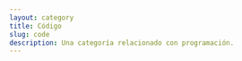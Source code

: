 ```yaml
---
layout: category
title: Código
slug: code
description: Una categoría relacionado con programación.
---
```

